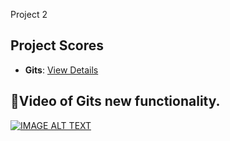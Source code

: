  Project 2

## Project Scores

- **Gits**: [View Details](https://github.com/greyfiles/GITS/blob/master/PROJ2-selfAssessment.md)


## 🎥Video of Gits new functionality. 

[![IMAGE ALT TEXT](http://img.youtube.com/vi/MBB66yQVwy8/0.jpg)](https://youtu.be/S_b4Sut4POI?feature=shared)


